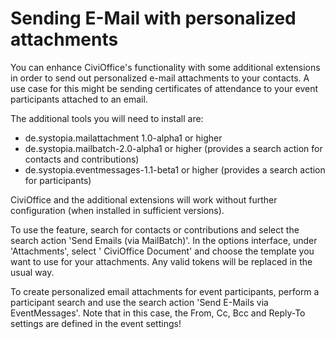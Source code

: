 # Sending E-Mail with personalized attachments

You can enhance CiviOffice's functionality with some additional extensions in order to send out personalized e-mail attachments to your contacts. A use case for this might be sending certificates of attendance to your event participants attached to an email.

The additional tools you will need to install are:

- de.systopia.mailattachment 1.0-alpha1 or higher
- de.systopia.mailbatch-2.0-alpha1 or higher (provides a search action for contacts and contributions)
- de.systopia.eventmessages-1.1-beta1 or higher (provides a search action for participants)

CiviOffice and the additional extensions will work without further configuration (when installed in sufficient versions).

To use the feature, search for contacts or contributions and select the search action 'Send
Emails (via MailBatch)'. In the options interface, under 'Attachments', select '
CiviOffice Document' and choose the template you want to use for your
attachments. Any valid tokens will be replaced in the usual way.

To create personalized email attachments for event participants, perform a participant search and use the search action 'Send E-Mails via EventMessages'. Note that in this case, the From, Cc, Bcc and Reply-To settings are defined in the event settings! 
